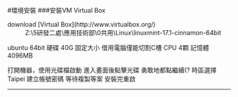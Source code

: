 #環境安裝
###安裝VM Virtual Box
<dl>
download [Virtual Box](http://www.virtualbox.org/)
<dd>Z:\5研發二處\應用技術部\0共用\Linux\linuxmint-17.1-cinnamon-64bit</dd>
</dl>
ubuntu 64bit
硬碟  40G  固定大小
借用電腦僅能切割C槽
CPU 4顆
記憶體 4096MB

打開機器，使用光碟檔啟動
進入畫面後點擊光碟
勇敢地都點繼續(?
時區選擇Taipei
建立帳號密碼
等待複製等案
安裝完重啟
___

